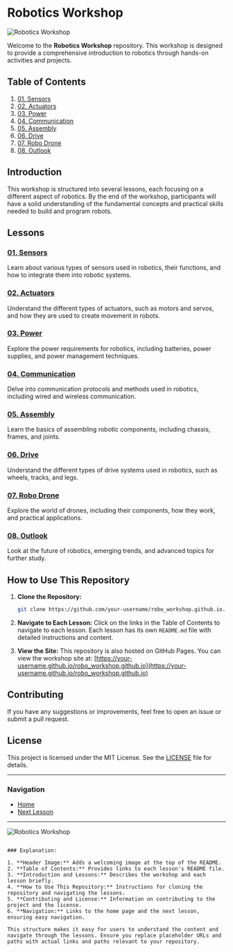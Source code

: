 
# Robotics Workshop

![Robotics Workshop](images/robotics_workshop.jpg)

Welcome to the **Robotics Workshop** repository. This workshop is designed to provide a comprehensive introduction to robotics through hands-on activities and projects.

## Table of Contents

1. [01. Sensors](01_Sensors/README.md)
2. [02. Actuators](02_Actuators/README.md)
3. [03. Power](03_Power/README.md)
4. [04. Communication](04_Communication/README.md)
5. [05. Assembly](05_Assembly/README.md)
6. [06. Drive](06_Drive/README.md)
7. [07. Robo Drone](07_Robo_Drone/README.md)
8. [08. Outlook](08_Outlook/README.md)

## Introduction

This workshop is structured into several lessons, each focusing on a different aspect of robotics. By the end of the workshop, participants will have a solid understanding of the fundamental concepts and practical skills needed to build and program robots.

## Lessons

### [01. Sensors](01_Sensors/README.md)

Learn about various types of sensors used in robotics, their functions, and how to integrate them into robotic systems.

### [02. Actuators](02_Actuators/README.md)

Understand the different types of actuators, such as motors and servos, and how they are used to create movement in robots.

### [03. Power](03_Power/README.md)

Explore the power requirements for robotics, including batteries, power supplies, and power management techniques.

### [04. Communication](04_Communication/README.md)

Delve into communication protocols and methods used in robotics, including wired and wireless communication.

### [05. Assembly](05_Assembly/README.md)

Learn the basics of assembling robotic components, including chassis, frames, and joints.

### [06. Drive](06_Drive/README.md)

Understand the different types of drive systems used in robotics, such as wheels, tracks, and legs.

### [07. Robo Drone](07_Robo_Drone/README.md)

Explore the world of drones, including their components, how they work, and practical applications.

### [08. Outlook](08_Outlook/README.md)

Look at the future of robotics, emerging trends, and advanced topics for further study.

## How to Use This Repository

1. **Clone the Repository:**
   ```bash
   git clone https://github.com/your-username/robo_workshop.github.io.git
   ```

2. **Navigate to Each Lesson:**
   Click on the links in the Table of Contents to navigate to each lesson. Each lesson has its own `README.md` file with detailed instructions and content.

3. **View the Site:**
   This repository is also hosted on GitHub Pages. You can view the workshop site at:
   [https://your-username.github.io/robo_workshop.github.io](https://your-username.github.io/robo_workshop.github.io)

## Contributing

If you have any suggestions or improvements, feel free to open an issue or submit a pull request.

## License

This project is licensed under the MIT License. See the [LICENSE](LICENSE) file for details.

---

### Navigation

- [Home](index.html)
- [Next Lesson](01_Sensors/README.md)

---

![Robotics Workshop](images/footer_image.jpg)
```

### Explanation:

1. **Header Image:** Adds a welcoming image at the top of the README.
2. **Table of Contents:** Provides links to each lesson's README file.
3. **Introduction and Lessons:** Describes the workshop and each lesson briefly.
4. **How to Use This Repository:** Instructions for cloning the repository and navigating the lessons.
5. **Contributing and License:** Information on contributing to the project and the license.
6. **Navigation:** Links to the home page and the next lesson, ensuring easy navigation.

This structure makes it easy for users to understand the content and navigate through the lessons. Ensure you replace placeholder URLs and paths with actual links and paths relevant to your repository.
